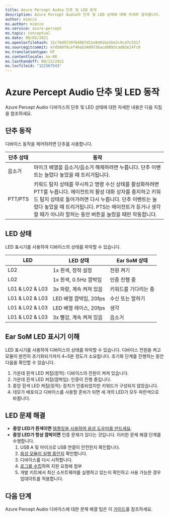 ```yaml
---
title: Azure Percept Audio 단추 및 LED 동작
description: Azure Percept Audio의 단추 및 LED 상태에 대해 자세히 알아봅니다.
author: mimcco
ms.author: mimcco
ms.service: azure-percept
ms.topic: conceptual
ms.date: 08/03/2021
ms.openlocfilehash: 15c76d9729f64867d11e8d91be2be3c9c47c531f
ms.sourcegitcommit: e7d500f8cef40ab3409736acd0893cad02e24fc0
ms.translationtype: HT
ms.contentlocale: ko-KR
ms.lasthandoff: 08/13/2021
ms.locfileid: "122567543"
---
```

# <a name="azure-percept-audio-button-and-led-states"></a>Azure Percept Audio 단추 및 LED 동작

Azure Percept Audio 디바이스의 단추 및 LED 상태에 대한 자세한 내용은 다음 지침을 참조하세요.

## <a name="button-behavior"></a>단추 동작

디바이스 동작을 제어하려면 단추를 사용합니다.

|단추 상태|동작|
|------------|----------|
|음소거|마이크 배열을 음소거/음소거 해제하려면 누릅니다. 단추 이벤트는 눌렀다 놓았을 때 트리거됩니다.|
|PTT/PTS|키워드 탐지 상태를 무시하고 명령 수신 상태를 활성화하려면 PTT를 누릅니다. 에이전트의 활성 대화 상자를 중지하고 키워드 탐지 상태로 돌아가려면 다시 누릅니다. 단추 이벤트는 눌렀다 놓았을 때 트리거됩니다. PTS는 에이전트가 듣거나 생각할 때가 아니라 말하는 동안 버튼을 눌렀을 때만 작동합니다.|

## <a name="led-states"></a>LED 상태

LED 표시기를 사용하여 디바이스의 상태를 파악할 수 있습니다.

|LED|LED 상태|Ear SoM 상태|
|---|------------|----------------|
|L02|1x 흰색, 정적 설정|전원 켜기 |
|L02|1x 흰색, 0.5Hz 깜박임|인증 진행 중 |
|L01 & L02 & L03|3x 파랑, 계속 켜져 있음|키워드를 기다리는 중|
|L01 & L02 & L03|LED 배열 깜박임, 20fps |수신 또는 말하기|
|L01 & L02 & L03|LED 배열 레이스, 20fps|생각|
|L01 & L02 & L03|3x 빨강, 계속 켜져 있음 |음소거|

## <a name="understanding-ear-som-led-indicators"></a>Ear SoM LED 표시기 이해
LED 표시기를 사용하여 디바이스의 상태를 파악할 수 있습니다. 디바이스 전원을 켜고 모듈이 완전히 초기화되기까지 4~5분 정도가 소요됩니다. 초기화 단계를 진행하는 동안 다음을 확인할 수 있습니다.

1. 가운데 흰색 LED 켜짐(정적): 디바이스의 전원이 켜져 있습니다.
1. 가운데 흰색 LED 켜짐(깜박임): 인증이 진행 중입니다.
1. 중앙 흰색 LED 켜짐(정적): 장치가 인증되었지만 키워드가 구성되지 않았습니다.
1. 데모가 배포되고 디바이스를 사용할 준비가 되면 세 개의 LED가 모두 파란색으로 바뀝니다.


## <a name="troubleshooting-led-issues"></a>LED 문제 해결
- **중앙 LED가 흰색이면** [템플릿을 사용하여 음성 도우미를 만드세요](./tutorial-no-code-speech.md).
- **중앙 LED가 항상 깜박이면** 인증 문제가 있다는 것입니다. 이러한 문제 해결 단계를 수행합니다.
    1. USB A 및 마이크로 USB 연결이 안전한지 확인합니다. 
    1. [음성 모듈이 실행 중인지](./troubleshoot-audio-accessory-speech-module.md#checking-runtime-status-of-the-speech-module) 확인합니다.
    1. 디바이스를 다시 시작합니다.
    1. [로그를 수집](./troubleshoot-audio-accessory-speech-module.md#collecting-speech-module-logs)하여 지원 요청에 첨부
    1. 개발 키트에서 최신 소프트웨어를 실행하고 있는지 확인하고 사용 가능한 경우 업데이트를 적용합니다.

## <a name="next-steps"></a>다음 단계

Azure Percept Audio 디바이스에 대한 문제 해결 팁은 이 [가이드](./troubleshoot-audio-accessory-speech-module.md)를 참조하세요.